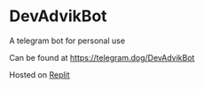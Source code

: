 # DevAdvikBot
A telegram bot for personal use

Can be found at https://telegram.dog/DevAdvikBot

Hosted on [Replit](https://repl.it)
